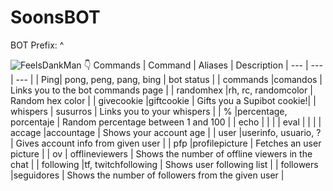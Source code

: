 # SoonsBOT
BOT Prefix: ^

![FeelsDankMan](https://user-images.githubusercontent.com/82965926/139543052-afe3e6b1-54a9-416d-bac1-5776e9a10bae.png) 👇  Commands
| Command  | Aliases | Description
| --- | --- | --- |
| Ping| pong, peng, pang, bing | bot status |
| commands |comandos | Links you to the bot commands page |
| randomhex |rh, rc, randomcolor | Random hex color |
| givecookie |giftcookie | Gifts you a Supibot cookie!|
| whispers | susurros | Links you to your whispers |
| % |percentage, porcentaje | Random percentage between 1 and 100 |
| echo | | |
| eval | | |
| accage |accountage |  Shows your account age |
| user |userinfo, usuario, ? | Gives account info from given user |
| pfp |profilepicture | Fetches an user picture |
| ov | offlineviewers | Shows the number of offline viewers in the chat | 
| following |tf, twitchfollowing | Shows user following list |
| followers |seguidores | Shows the number of followers from the given user |
